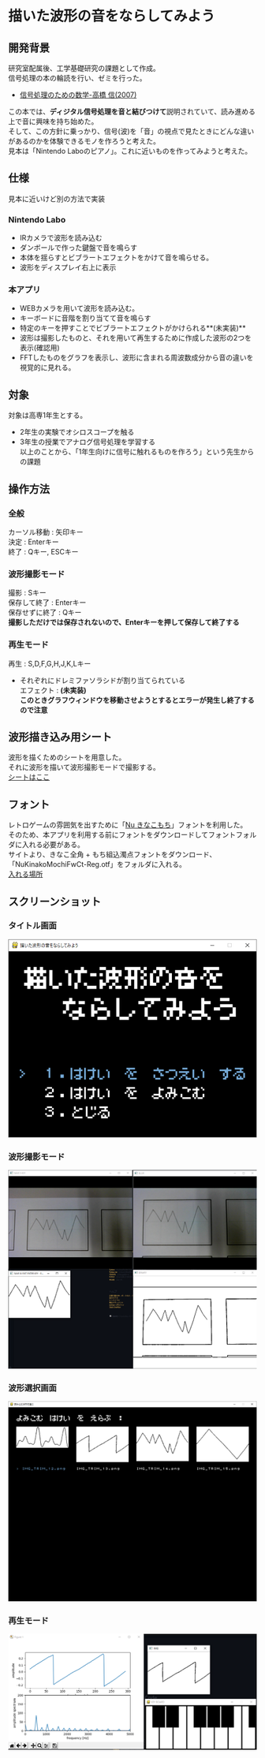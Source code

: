 # 描いた波形の音をならしてみよう

## 開発背景
研究室配属後、工学基礎研究の課題として作成。  
信号処理の本の輪読を行い、ゼミを行った。  
- [信号処理のための数学-高橋 信(2007)](https://www.amazon.co.jp/dp/4274067076/ref=cm_sw_r_tw_dp_U_x_byBjCb150RDM3)  

この本では、**ディジタル信号処理を音と結びつけて**説明されていて、読み進める上で音に興味を持ち始めた。  
そして、この方針に乗っかり、信号(波)を「音」の視点で見たときにどんな違いがあるのかを体験できるモノを作ろうと考えた。  
見本は「Nintendo Laboのピアノ」。これに近いものを作ってみようと考えた。  

## 仕様
見本に近いけど別の方法で実装
### Nintendo Labo
- IRカメラで波形を読み込む  
- ダンボールで作った鍵盤で音を鳴らす  
- 本体を揺らすとビブラートエフェクトをかけて音を鳴らせる。  
- 波形をディスプレイ右上に表示

### 本アプリ
- WEBカメラを用いて波形を読み込む。  
- キーボードに音階を割り当てて音を鳴らす  
- 特定のキーを押すことでビブラートエフェクトがかけられる**(未実装)**  
- 波形は撮影したものと、それを用いて再生するために作成した波形の2つを表示(確認用)  
- FFTしたものをグラフを表示し、波形に含まれる周波数成分から音の違いを視覚的に見れる。  

## 対象
対象は高専1年生とする。  

- 2年生の実験でオシロスコープを触る  
- 3年生の授業でアナログ信号処理を学習する  
以上のことから、「1年生向けに信号に触れるものを作ろう」という先生からの課題

## 操作方法
### 全般
カーソル移動 : 矢印キー  
決定 : Enterキー  
終了 : Qキー, ESCキー  

### 波形撮影モード
撮影 : Sキー  
保存して終了 : Enterキー  
保存せずに終了 : Qキー  
**撮影しただけでは保存されないので、Enterキーを押して保存して終了する**

### 再生モード
再生 : S,D,F,G,H,J,K,Lキー
- それぞれにドレミファソラシドが割り当てられている  
エフェクト : **(未実装)**  
**このときグラフウィンドウを移動させようとするとエラーが発生し終了するので注意**  

## 波形描き込み用シート
波形を描くためのシートを用意した。  
それに波形を描いて波形撮影モードで撮影する。  
[シートはここ](https://github.com/Hiroya-W/Basic_Experiment/tree/master/nlabo/data/sheets)  

## フォント
レトロゲームの雰囲気を出すために「[Nu きなこもち](http://kokagem.sakura.ne.jp/font/mochi/)」フォントを利用した。  
そのため、本アプリを利用する前にフォントをダウンロードしてフォントフォルダに入れる必要がある。  
サイトより、きなこ全角 + もち組込濁点フォントをダウンロード、「NuKinakoMochiFwCt-Reg.otf」をフォルダに入れる。  
[入れる場所](https://github.com/Hiroya-W/Basic_Experiment/tree/master/nlabo/lib/fonts)  


## スクリーンショット
### タイトル画面
![](https://github.com/Hiroya-W/Basic_Experiment/blob/images/SnapCrab_2018-12-28_13-55-6.png)
### 波形撮影モード
![](https://github.com/Hiroya-W/Basic_Experiment/blob/images/SnapCrab_2018-12-28_13-56-59.png)
### 波形選択画面
![](https://github.com/Hiroya-W/Basic_Experiment/blob/images/SnapCrab_2018-12-28_13-57-52.png)
### 再生モード
![](https://github.com/Hiroya-W/Basic_Experiment/blob/images/SnapCrab_2018-12-28_13-58-32.png)
